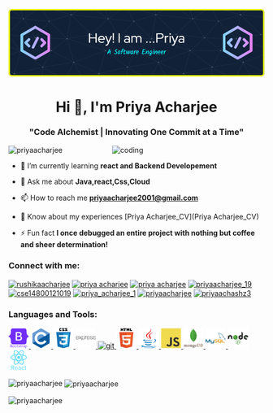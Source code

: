 ![logo](https://github.com/Priyaacharjee/Priyaacharjee/blob/main/github-header-image%20(4).png)
<h1 align="center">Hi 👋, I'm Priya Acharjee</h1>
<h3 align="center">"Code Alchemist | Innovating One Commit at a Time"</h3>
<img align="right" alt="coding" width="300" src="https://user-images.githubusercontent.com/59734313/157189039-c09b3e38-9f42-42c0-ab54-14f1574190a7.gif">

<p align="left"> <img src="https://komarev.com/ghpvc/?username=priyaacharjee&label=Profile%20views&color=0e75b6&style=flat" alt="priyaacharjee" /> </p>

- 🌱 I’m currently learning **react and Backend Developement**

- 💬 Ask me about **Java,react,Css,Cloud**

- 📫 How to reach me **priyaacharjee2001@gmail.com**

- 📄 Know about my experiences [Priya Acharjee_CV](Priya Acharjee_CV)

- ⚡ Fun fact **I once debugged an entire project with nothing but coffee and sheer determination!**

<h3 align="left">Connect with me:</h3>
<p align="left">
<a href="https://twitter.com/rushikaacharjee" target="blank"><img align="center" src="https://raw.githubusercontent.com/rahuldkjain/github-profile-readme-generator/master/src/images/icons/Social/twitter.svg" alt="rushikaacharjee" height="30" width="40" /></a>
<a href="https://linkedin.com/in/priya-acharjee-ba4119228/" target="blank"><img align="center" src="https://raw.githubusercontent.com/rahuldkjain/github-profile-readme-generator/master/src/images/icons/Social/linked-in-alt.svg" alt="priya acharjee" height="30" width="40" /></a>
<a href="https://fb.com/priya acharjee" target="blank"><img align="center" src="https://raw.githubusercontent.com/rahuldkjain/github-profile-readme-generator/master/src/images/icons/Social/facebook.svg" alt="priya acharjee" height="30" width="40" /></a>
<a href="https://instagram.com/priyaacharjee_19" target="blank"><img align="center" src="https://raw.githubusercontent.com/rahuldkjain/github-profile-readme-generator/master/src/images/icons/Social/instagram.svg" alt="priyaacharjee_19" height="30" width="40" /></a>
<a href="https://www.codechef.com/users/cse14800121019" target="blank"><img align="center" src="https://cdn.jsdelivr.net/npm/simple-icons@3.1.0/icons/codechef.svg" alt="cse14800121019" height="30" width="40" /></a>
<a href="https://www.hackerrank.com/priya_acharjee_1" target="blank"><img align="center" src="https://raw.githubusercontent.com/rahuldkjain/github-profile-readme-generator/master/src/images/icons/Social/hackerrank.svg" alt="priya_acharjee_1" height="30" width="40" /></a>
<a href="https://www.leetcode.com/priyaacharjee" target="blank"><img align="center" src="https://raw.githubusercontent.com/rahuldkjain/github-profile-readme-generator/master/src/images/icons/Social/leet-code.svg" alt="priyaacharjee" height="30" width="40" /></a>
<a href="https://auth.geeksforgeeks.org/user/priyaachashz3" target="blank"><img align="center" src="https://raw.githubusercontent.com/rahuldkjain/github-profile-readme-generator/master/src/images/icons/Social/geeks-for-geeks.svg" alt="priyaachashz3" height="30" width="40" /></a>
</p>

<h3 align="left">Languages and Tools:</h3>
<p align="left"> <a href="https://getbootstrap.com" target="_blank" rel="noreferrer"> <img src="https://raw.githubusercontent.com/devicons/devicon/master/icons/bootstrap/bootstrap-plain-wordmark.svg" alt="bootstrap" width="40" height="40"/> </a> <a href="https://www.cprogramming.com/" target="_blank" rel="noreferrer"> <img src="https://raw.githubusercontent.com/devicons/devicon/master/icons/c/c-original.svg" alt="c" width="40" height="40"/> </a> <a href="https://www.w3schools.com/css/" target="_blank" rel="noreferrer"> <img src="https://raw.githubusercontent.com/devicons/devicon/master/icons/css3/css3-original-wordmark.svg" alt="css3" width="40" height="40"/> </a> <a href="https://expressjs.com" target="_blank" rel="noreferrer"> <img src="https://raw.githubusercontent.com/devicons/devicon/master/icons/express/express-original-wordmark.svg" alt="express" width="40" height="40"/> </a> <a href="https://git-scm.com/" target="_blank" rel="noreferrer"> <img src="https://www.vectorlogo.zone/logos/git-scm/git-scm-icon.svg" alt="git" width="40" height="40"/> </a> <a href="https://www.w3.org/html/" target="_blank" rel="noreferrer"> <img src="https://raw.githubusercontent.com/devicons/devicon/master/icons/html5/html5-original-wordmark.svg" alt="html5" width="40" height="40"/> </a> <a href="https://www.java.com" target="_blank" rel="noreferrer"> <img src="https://raw.githubusercontent.com/devicons/devicon/master/icons/java/java-original.svg" alt="java" width="40" height="40"/> </a> <a href="https://developer.mozilla.org/en-US/docs/Web/JavaScript" target="_blank" rel="noreferrer"> <img src="https://raw.githubusercontent.com/devicons/devicon/master/icons/javascript/javascript-original.svg" alt="javascript" width="40" height="40"/> </a> <a href="https://www.mongodb.com/" target="_blank" rel="noreferrer"> <img src="https://raw.githubusercontent.com/devicons/devicon/master/icons/mongodb/mongodb-original-wordmark.svg" alt="mongodb" width="40" height="40"/> </a> <a href="https://www.mysql.com/" target="_blank" rel="noreferrer"> <img src="https://raw.githubusercontent.com/devicons/devicon/master/icons/mysql/mysql-original-wordmark.svg" alt="mysql" width="40" height="40"/> </a> <a href="https://nodejs.org" target="_blank" rel="noreferrer"> <img src="https://raw.githubusercontent.com/devicons/devicon/master/icons/nodejs/nodejs-original-wordmark.svg" alt="nodejs" width="40" height="40"/> </a> <a href="https://reactjs.org/" target="_blank" rel="noreferrer"> <img src="https://raw.githubusercontent.com/devicons/devicon/master/icons/react/react-original-wordmark.svg" alt="react" width="40" height="40"/> </a> </p>

<p><img align="left" src="https://github-readme-stats.vercel.app/api/top-langs?username=priyaacharjee&show_icons=true&locale=en&layout=compact" alt="priyaacharjee" /></p>

<p>&nbsp;<img align="center" src="https://github-readme-stats.vercel.app/api?username=priyaacharjee&show_icons=true&locale=en" alt="priyaacharjee" /></p>

<p><img align="center" src="https://github-readme-streak-stats.herokuapp.com/?user=priyaacharjee&" alt="priyaacharjee" /></p>
